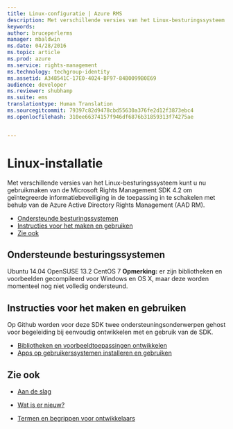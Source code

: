 ```yaml
---
title: Linux-configuratie | Azure RMS
description: Met verschillende versies van het Linux-besturingssysteem kunt u nu gebruikmaken van de Microsoft Rights Management SDK 4.2.
keywords: 
author: bruceperlerms
manager: mbaldwin
ms.date: 04/28/2016
ms.topic: article
ms.prod: azure
ms.service: rights-management
ms.technology: techgroup-identity
ms.assetid: A348541C-17E0-4024-BF97-84B0099B0E69
audience: developer
ms.reviewer: shubhamp
ms.suite: ems
translationtype: Human Translation
ms.sourcegitcommit: 79397c82d9478cbd55630a376fe2d12f3873ebc4
ms.openlocfilehash: 310ee66374157f946df6876b31859313f74275ae


---
```


# Linux-installatie


Met verschillende versies van het Linux-besturingssysteem kunt u nu gebruikmaken van de Microsoft Rights Management SDK 4.2 om geïntegreerde informatiebeveiliging in de toepassing in te schakelen met behulp van de Azure Active Directory Rights Management (AAD RM).

-   [Ondersteunde besturingssystemen](#supported-operating-systems)
-   [Instructies voor het maken en gebruiken](#how-to-build-and-use)
-   [Zie ook](#see-also)

## Ondersteunde besturingssystemen


Ubuntu 14.04 OpenSUSE 13.2 CentOS 7 **Opmerking:** er zijn bibliotheken en voorbeelden gecompileerd voor Windows en OS X, maar deze worden momenteel nog niet volledig ondersteund.

 

## Instructies voor het maken en gebruiken

Op Github worden voor deze SDK twee ondersteuningsonderwerpen gehost voor begeleiding bij eenvoudig ontwikkelen met en gebruik van de SDK.

-   [Bibliotheken en voorbeeldtoepassingen ontwikkelen](https://github.com/AzureAD/rms-sdk-for-cpp/blob/master/docs/how_to_build_it.md)
-   [Apps op gebruikerssystemen installeren en gebruiken](https://github.com/AzureAD/rms-sdk-for-cpp/blob/master/docs/how_to_use_it.md)

## Zie ook

* [Aan de slag](get-started.md)

* [Wat is er nieuw?](release-notes.md)

* [Termen en begrippen voor ontwikkelaars](core-concepts.md)

 

 






<!--HONumber=Jul16_HO4-->


